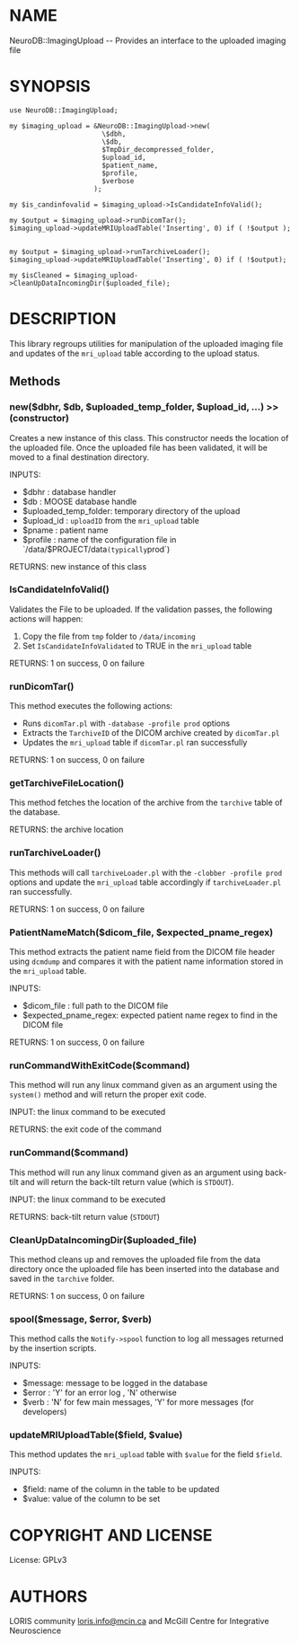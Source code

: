 # NAME

NeuroDB::ImagingUpload -- Provides an interface to the uploaded imaging file

# SYNOPSIS

    use NeuroDB::ImagingUpload;

    my $imaging_upload = &NeuroDB::ImagingUpload->new(
                           \$dbh,
                           \$db,
                           $TmpDir_decompressed_folder,
                           $upload_id,
                           $patient_name,
                           $profile,
                           $verbose
                         );

    my $is_candinfovalid = $imaging_upload->IsCandidateInfoValid();

    my $output = $imaging_upload->runDicomTar();
    $imaging_upload->updateMRIUploadTable('Inserting', 0) if ( !$output );


    my $output = $imaging_upload->runTarchiveLoader();
    $imaging_upload->updateMRIUploadTable('Inserting', 0) if ( !$output);

    my $isCleaned = $imaging_upload->CleanUpDataIncomingDir($uploaded_file);

# DESCRIPTION

This library regroups utilities for manipulation of the uploaded imaging file
and updates of the `mri_upload` table according to the upload status.

## Methods

### new($dbhr, $db, $uploaded\_temp\_folder, $upload\_id, ...) >> (constructor)

Creates a new instance of this class. This constructor needs the location of
the uploaded file. Once the uploaded file has been validated, it will be
moved to a final destination directory.

INPUTS:
  - $dbhr                : database handler
  - $db                  : MOOSE database handle
  - $uploaded\_temp\_folder: temporary directory of the upload
  - $upload\_id           : `uploadID` from the `mri_upload` table
  - $pname               : patient name
  - $profile             : name of the configuration file in
                            `/data/$PROJECT/data` (typically `prod`)

RETURNS: new instance of this class

### IsCandidateInfoValid()

Validates the File to be uploaded. If the validation passes, the following
actions will happen:
  1) Copy the file from `tmp` folder to `/data/incoming`
  2) Set `IsCandidateInfoValidated` to TRUE in the `mri_upload` table

RETURNS: 1 on success, 0 on failure

### runDicomTar()

This method executes the following actions:
 - Runs `dicomTar.pl` with `-database -profile prod` options
 - Extracts the `TarchiveID` of the DICOM archive created by `dicomTar.pl`
 - Updates the `mri_upload` table if `dicomTar.pl` ran successfully

RETURNS: 1 on success, 0 on failure

### getTarchiveFileLocation()

This method fetches the location of the archive from the `tarchive` table of
the database.

RETURNS: the archive location

### runTarchiveLoader()

This methods will call `tarchiveLoader.pl` with the `-clobber -profile prod`
options and update the `mri_upload` table accordingly if `tarchiveLoader.pl` ran
successfully.

RETURNS: 1 on success, 0 on failure

### PatientNameMatch($dicom\_file, $expected\_pname\_regex)

This method extracts the patient name field from the DICOM file header using
`dcmdump` and compares it with the patient name information stored in the
`mri_upload` table.

INPUTS:
  - $dicom\_file          : full path to the DICOM file
  - $expected\_pname\_regex: expected patient name regex to find in the DICOM file

RETURNS: 1 on success, 0 on failure

### runCommandWithExitCode($command)

This method will run any linux command given as an argument using the
`system()` method and will return the proper exit code.

INPUT: the linux command to be executed

RETURNS: the exit code of the command

### runCommand($command)

This method will run any linux command given as an argument using back-tilt
and will return the back-tilt return value (which is `STDOUT`).

INPUT: the linux command to be executed

RETURNS: back-tilt return value (`STDOUT`)

### CleanUpDataIncomingDir($uploaded\_file)

This method cleans up and removes the uploaded file from the data directory
once the uploaded file has been inserted into the database and saved in the
`tarchive` folder.

RETURNS: 1 on success, 0 on failure

### spool($message, $error, $verb)

This method calls the `Notify->spool` function to log all messages
returned by the insertion scripts.

INPUTS:
 - $message: message to be logged in the database
 - $error  : 'Y' for an error log ,
             'N' otherwise
 - $verb   : 'N' for few main messages,
             'Y' for more messages (for developers)

### updateMRIUploadTable($field, $value)

This method updates the `mri_upload` table with `$value` for the field
`$field`.

INPUTS:
 - $field: name of the column in the table to be updated
 - $value: value of the column to be set

# COPYRIGHT AND LICENSE

License: GPLv3

# AUTHORS

LORIS community <loris.info@mcin.ca> and McGill Centre for Integrative Neuroscience
